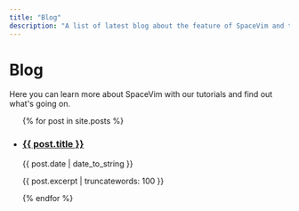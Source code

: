 ```yaml
---
title: "Blog"
description: "A list of latest blog about the feature of SpaceVim and tutorials of using vim."
---
```


# Blog

Here you can learn more about SpaceVim with our tutorials and find out what's
going on. 

<ul>
    {% for post in site.posts %}
            <li>
               <h3><a href="{{ post.url }}">{{ post.title }}</a></h2>
               <span class="post-date">{{ post.date | date_to_string }}</span>
               <p>{{ post.excerpt | truncatewords: 100 }}</p>
            </li>
    {% endfor %}
</ul>
